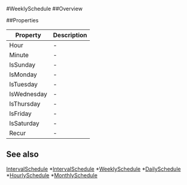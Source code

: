 #WeeklySchedule
##Overview



##Properties
<table class="table table-condensed table-bordered">
    <thead>
<tr>
<th>Property</th>
<th>Description</th>
</tr>
</thead>
<tbody>
<tr><td>Hour</td><td> - </td></tr>
<tr><td>Minute</td><td> - </td></tr>
<tr><td>IsSunday</td><td> - </td></tr>
<tr><td>IsMonday</td><td> - </td></tr>
<tr><td>IsTuesday</td><td> - </td></tr>
<tr><td>IsWednesday</td><td> - </td></tr>
<tr><td>IsThursday</td><td> - </td></tr>
<tr><td>IsFriday</td><td> - </td></tr>
<tr><td>IsSaturday</td><td> - </td></tr>
<tr><td>Recur</td><td> - </td></tr>
</tbody></table>



## See also

[IntervalSchedule](IntervalSchedule.html)
*[IntervalSchedule](IntervalSchedule.html)
*[WeeklySchedule](WeeklySchedule.html)
*[DailySchedule](DailySchedule.html)
*[HourlySchedule](HourlySchedule.html)
*[MonthlySchedule](MonthlySchedule.html)